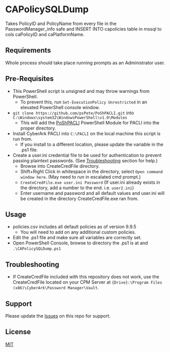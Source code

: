 # CAPolicySQLDump
Takes PolicyID and PolicyName from every file in the PasswordManager_info safe and INSERT INTO capolicies table in mssql to cols caPolicyID and caPlatformName.

## Requirements
Whole process should take place running prompts as an Administrator user.

## Pre-Requisites
* This PowerShell script is unsigned and may throw warnings from PowerShell.
    * To prevent this, run `Set-ExecutionPolicy Unrestricted` in an elevated PowerShell console window.
* `git clone https://github.com/psPete/PoShPACLI.git` into `C:\Windows\system32\WindowsPowerShell\v1.0\Modules`
    * This will add the [PoShPACLI](https://github.com/psPete/PoShPACLI) PowerShell Module for PACLI into the proper directory. 
* Install CyberArk PACLI into `C:\PACLI` on the local machine this script is run from.
    * If you install to a different location, please update the variable in the .ps1 file.
* Create a user.ini credential file to be used for authentication to prevent passing plaintext passwords. (See [Troubleshooting](#troubleshooting) section for help.)
    * Browse into CreateCredFile directory.
    * Shift+Right Click in whitespace in the directory, select `Open command window here`. (May need to run in escalated cmd prompt.)
    * `CreateCredFile.exe user.ini Password` (If user.ini already exists in the directory, add a number to the end. i.e. `user2.ini`)
    * Enter username and password and all default values and user.ini will be created in the directory CreateCredFile.exe ran from.

## Usage
* policies.csv includes all default policies as of version 9.9.5
    * You will need to add on any additional custom policies.
* Edit the .ps1 file and make sure all variables are correctly set.
* Open PowerShell Console, browse to directory the .ps1 is at and `.\CAPolicySQLDump.ps1`

## Troubleshooting
* If CreateCredFile included with this repository does not work, use the CreateCredFile located on your CPM Server at `{Drive}:\Program Files (x86)\CyberArk\Password Manager\Vault`.

## Support
Please update the [Issues](https://github.com/infamousjoeg/CAPolicySQLDump/issues) on this repo for support.

## License
[MIT](https://github.com/infamousjoeg/CAPolicySQLDump/blob/master/LICENSE)